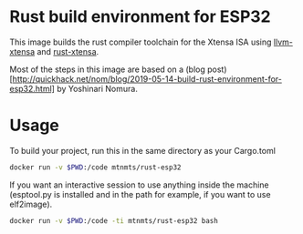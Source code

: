 # Rust build environment for ESP32

This image builds the rust compiler toolchain for the Xtensa ISA
using [llvm-xtensa](https://github.com/espressif/llvm-xtensa) and
[rust-xtensa](https://github.com/MabezDev).

Most of the steps in this image are based on a 
(blog post)[http://quickhack.net/nom/blog/2019-05-14-build-rust-environment-for-esp32.html] 
by Yoshinari Nomura.

# Usage

To build your project, run this in the same directory as your Cargo.toml

```bash
docker run -v $PWD:/code mtnmts/rust-esp32
```

If you want an interactive session to use anything inside the machine
(esptool.py is installed and in the path for example, if you want to
use elf2image).

```bash
docker run -v $PWD:/code -ti mtnmts/rust-esp32 bash
```
